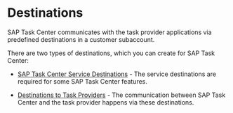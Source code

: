 <!-- loio34707338cdf94faa9ff2a684b16a8a5f -->

# Destinations

SAP Task Center communicates with the task provider applications via predefined destinations in a customer subaccount.

There are two types of destinations, which you can create for SAP Task Center:

-   [SAP Task Center Service Destinations](sap-task-center-service-destinations-494aa0c.md) - The service destinations are required for some SAP Task Center features.

-   [Destinations to Task Providers](destinations-to-task-providers-b158111.md) - The communication between SAP Task Center and the task provider happens via these destinations.


